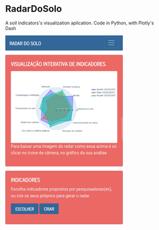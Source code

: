 # RadarDoSolo
A soil indicators's visualization aplication. Code in Python, with Plotly's Dash
<p>
<img src="https://github.com/serenozin/RadarDoSolo/raw/master/screenshot.jpg" width="370" height="600">


